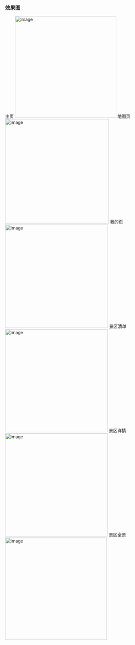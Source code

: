 ### 效果图
主页
<img width="330" alt="image" src="https://github.com/lbobn/scenery-view/assets/120195473/7a69ae0b-e388-42af-aa91-89e7e29e749f">
地图页
<img width="338" alt="image" src="https://github.com/lbobn/scenery-view/assets/120195473/ac39a435-ef84-4fe1-b47a-b45102d7416a">
我的页
<img width="335" alt="image" src="https://github.com/lbobn/scenery-view/assets/120195473/fce827a6-04ce-4ffe-9c2e-547b8bf98b4d">
景区清单
<img width="334" alt="image" src="https://github.com/lbobn/scenery-view/assets/120195473/85209cc3-7008-4ffb-a310-a3260694b3dd">
景区详情
<img width="334" alt="image" src="https://github.com/lbobn/scenery-view/assets/120195473/ae92f094-41cb-43cc-8a71-a96cd6c18cf6">
景区全景
<img width="331" alt="image" src="https://github.com/lbobn/scenery-view/assets/120195473/0b7a2047-26b5-4942-ba17-c3e705ef951e">




